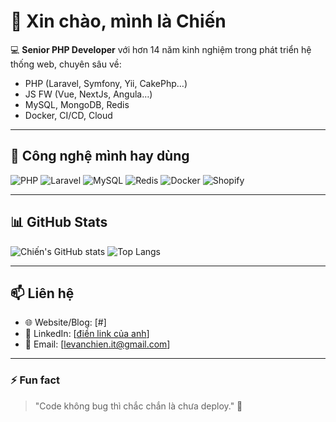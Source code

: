 # 👋 Xin chào, mình là Chiến

💻 **Senior PHP Developer** với hơn 14 năm kinh nghiệm trong phát triển hệ thống web, chuyên sâu về:
- PHP (Laravel, Symfony, Yii, CakePhp…)
- JS FW (Vue, NextJs, Angula…)
- MySQL, MongoDB, Redis
- Docker, CI/CD, Cloud

---

## 🔧 Công nghệ mình hay dùng
![PHP](https://img.shields.io/badge/PHP-8.4-blue?logo=php&logoColor=white)
![Laravel](https://img.shields.io/badge/Laravel-12-red?logo=laravel&logoColor=white)
![MySQL](https://img.shields.io/badge/MySQL-DB-blue?logo=mysql&logoColor=white)
![Redis](https://img.shields.io/badge/Redis-Cache-red?logo=redis&logoColor=white)
![Docker](https://img.shields.io/badge/Docker-DevOps-blue?logo=docker&logoColor=white)
![Shopify](https://img.shields.io/badge/Shopify-Apps-green?logo=shopify&logoColor=white)

---

## 📊 GitHub Stats
![Chiến's GitHub stats](https://github-readme-stats.vercel.app/api?username=USERNAME&show_icons=true&theme=radical)
![Top Langs](https://github-readme-stats.vercel.app/api/top-langs/?username=USERNAME&layout=compact&theme=radical)

---

## 📫 Liên hệ
- 🌐 Website/Blog: [#]
- 💼 LinkedIn: [[điền link của anh](https://www.linkedin.com/in/levanchien/)]
- 📧 Email: [levanchien.it@gmail.com]

---

### ⚡ Fun fact
> "Code không bug thì chắc chắn là chưa deploy." 🤣
